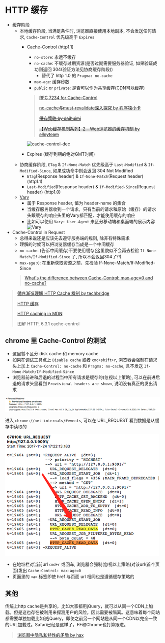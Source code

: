 # HTTP 缓存

* 缓存阶段
  * 本地缓存阶段, 当满足条件时, 浏览器直接使用本地副本, 不会发送任何请求, `Cache-Control` 优先级高于 `Expires`
    * [Cache-Control](https://developer.mozilla.org/zh-CN/docs/Web/HTTP/Headers/Cache-Control) (http1.1)
      * `no-store`: 永远不缓存
      * `no-cache`: 不缓存过期资源(是否过期需要服务器验证, 如果验证成功则返回 304(验证方法见协商缓存阶段))
        * 替代了 http 1.0 的 `Pragma: no-cache`
      * `max-age`: 缓存秒数
      * `public` or `private`: 是否可以作为共享缓存(CDN可以缓存)
      > [RFC 7234 for Cache-Control](https://tools.ietf.org/html/rfc7234#section-5.2)
      >
      > [no-cache与must-revalidate深入探究 by 程序猿小卡](http://www.cnblogs.com/chyingp/p/no-cache-vs-must-revalidate.html)
      >
      > ~~[缓存策略 by daihuimi](http://imweb.io/topic/55c6f9bac222e3af6ce235b9)~~
      >
      > ~~[【Web缓存机制系列】2 – Web浏览器的缓存机制 by alloyteam](http://www.alloyteam.com/2012/03/web-cache-2-browser-cache/)~~

      ![cache-control-dec](https://developers.google.com/web/fundamentals/performance/optimizing-content-efficiency/images/http-cache-decision-tree.png)
    * Expires (缓存到期的绝对GMT时间)
  * 协商缓存阶段, `ETag` & `If-None-Match` 优先级高于 `Last-Modified` & `If-Modified-Since`, 如果成功命中则会返回 304 Not Modified
    * `ETag`(Response header) & `If-None-Match`(Request header) (http1.1)
    * `Last-Modified`(Response header) & `If-Modified-Since`(Request header) (http1.0)
  * [Vary](https://developer.mozilla.org/zh-CN/docs/Web/HTTP/Caching_FAQ#%E5%B8%A6Vary%E5%A4%B4%E7%9A%84%E5%93%8D%E5%BA%94)
    * 属于 Response header, 值为 header-name 的集合
    * 当缓存服务器收到一个请求，只有当前的请求和原始（缓存）的请求头跟缓存的响应头里的Vary都匹配，才能使用缓存的响应
    * 比如可以使用 `Vary: User-Agent` 来区分移动端和桌面端的展示内容
    ![Vary](https://mdn.mozillademos.org/files/13769/HTTPVary.png)
* Cache-Control in Request
  * 总得来说还是应该先去遵守服务端的规则, 除非有特殊需求
  * 理解的时候可以把浏览器缓存当成是一个中间缓存
  * `no-cache`: (告诉中间缓存)不要使用缓存(这里貌似不会再去检验 `If-None-Match/If-Modified-Since` 了, 所以不会返回304了?!)
  * `max-age:0`: 在重新获取资源之前，先检验 If-None-Match/If-Modified-Since
  > [What's the difference between Cache-Control: max-age=0 and no-cache?](https://stackoverflow.com/questions/1046966/whats-the-difference-between-cache-control-max-age-0-and-no-cache)

> [循序漸進理解 HTTP Cache 機制 by techbridge](https://blog.techbridge.cc/2017/06/17/cache-introduction/)
>
> [HTTP 缓存](https://developers.google.com/web/fundamentals/performance/optimizing-content-efficiency/http-caching)
>
> [HTTP caching in MDN](https://developer.mozilla.org/en-US/docs/Web/HTTP/Caching)
>
> 图解 HTTP, 6.3.1 cache-control

## chrome 里 Cache-Control 的测试

* 这里暂不区分 disk cache 和 memory cache
* 如果在调试工具点上 `Disable cache` 或者 `cmd+shift+r`, 浏览器会强制在请求头上加上 `Cache-Control: no-cache` 和 `Pragma: no-cache`, 且不发送 `If-None-Match/If-Modified-Since`
* 浏览器前进和后退的过程当中所有请求是缓存的(忽视以上策略), 可以在前进后退的请求头里看到 `Provisional headers are shown`, 说明没有真正的发出请求

![cache-control](https://raw.githubusercontent.com/pbdm/img/master/20171124165919_Ppd5Q9_Screenshot.jpeg)

进入 `chrome://net-internals/#events`, 可以在 URL_REQUEST 看到数据是从缓存中读取的

![cache-control](https://raw.githubusercontent.com/pbdm/img/master/20171124172734_Dybrm1_Screenshot.jpeg)

* 在地址栏对当前url `cmd+r` 或回车, 浏览器会强制(忽视以上策略)对该url(首个页面)发出 `Cache-Control: max-age=0`
* 页面里的 `<a>` 标签即使 href 与页面 url 相同也是遵循缓存策略的

## 其他

传统上http cache是共享的，比如大家都用jQuery，就可以从同一个CDN上加载。但是这也存在被利用来探测用户的风险，因此需要被隔离。这意味着每个网站都需要单独加载比如说jQuery，即使之前另一个网站是从同一个CDN以完全一致的URL加载过。Safari已经是这样了，FF和Chrome也打算跟进。

> [浏览器中隐私和特性的矛盾 by hax](https://github.com/hax/hax.github.com/issues/48)

